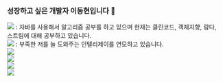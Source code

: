 ### 성장하고 싶은 개발자 이동현입니다 🧎

<img src="https://img.shields.io/badge/Java-007396?style=flat&logo=OpenJDK&logoColor=white"/> : 자바를 사용해서 알고리즘 공부를 하고 있으며 현재는 클린코드, 객체지향, 람다, 스트림에 대해 공부하고 있습니다.  
<img src="https://img.shields.io/badge/IntelliJ-000000?style=flat&logo=intellijidea&logoColor=white"> : 부족한 저를 늘 도와주는 인텔리제이를 연모하고 있습니다.  
<img src="https://img.shields.io/badge/spring-6DB33F?style=flat&logo=spring&logoColor=white">  
<img src="https://img.shields.io/badge/spring JPA-6DB33F?style=flat&logo=spring&logoColor=white">  
<img src="https://img.shields.io/badge/mariaDB-003545?style=flat&logo=mariaDB&logoColor=white">  
<img src="https://img.shields.io/badge/Thymeleaf-005F0F?style=flat&logo=Thymeleaf&logoColor=white">  

